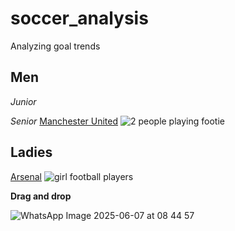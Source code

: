 # soccer_analysis
Analyzing goal trends

## Men
*Junior*

*Senior*
[Manchester United](https://www.manutd.com/)
![2 people playing footie](https://www.sportico.com/wp-content/uploads/2024/08/GettyImages-2164724352-e1723732199396.jpg)

## Ladies
[Arsenal](https://www.arsenal.com/)
![girl football players](https://www.arsenal.com/sites/default/files/styles/paragraph_group_three_column_large_2x/public/images/awfc-celebrations-emirates_zgr87pk8.png)

**Drag and drop**

![WhatsApp Image 2025-06-07 at 08 44 57](https://github.com/user-attachments/assets/b8d25f25-d65f-4bc3-ba12-5bce029f0e2c)
